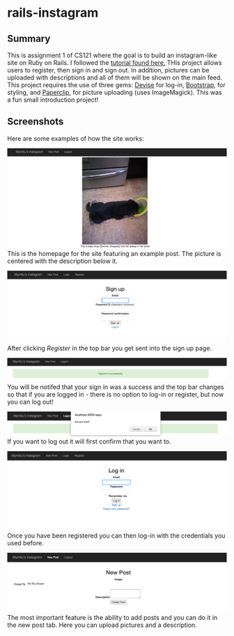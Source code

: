 # rails-instagram

## Summary
This is assignment 1 of CS121 where the goal is to build an instagram-like site on Ruby on Rails. I followed the [tutorial found here.](https://www.youtube.com/watch?v=MpFO4Zr0EPE) THis project allows users to register, then sign in and sign out. In addition, pictures can be uploaded with descriptions and all of them will be shown on the main feed. This project requires the use of three gems: [Devise](https://github.com/plataformatec/devise) for log-in, [Bootstrap](https://github.com/twbs/bootstrap-sass ), for styling, and [Paperclip](https://github.com/thoughtbot/paperclip), for picture uploading (uses ImageMagick). This was a fun small introduction project!

## Screenshots
Here are some examples of how the site works:

![homepage](images/homepage.png)
This is the homepage for the site featuring an example post. The picture is centered with the description below it.

![sign-up](images/sign-up.png)
After clicking *Register* in the top bar you get sent into the sign up page. 

![sign-up-success](images/sign-in-success.png)
You will be notifed that your sign in was a success and the top bar changes so that if you are logged in - there is no option to log-in or register, but now you can log out!

![log-out](images/log-out.png)
If you want to log out it will first confirm that you want to. 

![log-in](images/log-in.png)
Once you have been registered you can then log-in with the credentials you used before.

![new-post](images/new-post.png)
The most important feature is the ability to add posts and you can do it in the new post tab. Here you can upload pictures and a description. 